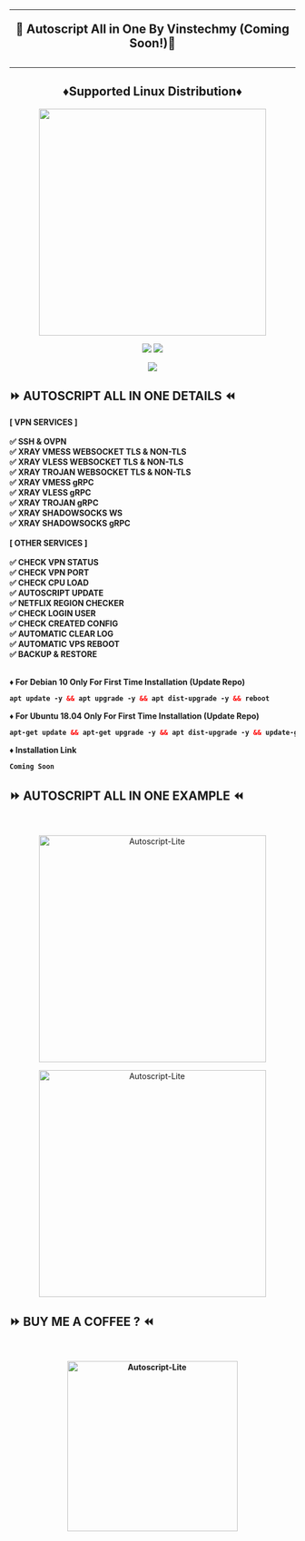 <!DOCTYPE html>
<h2 align="center">
<hr>
🚀 Autoscript All in One By Vinstechmy (Coming Soon!)🚀
<h2><hr>
  
<h2 align="center"> ♦️Supported Linux Distribution♦️</h2>
<p align="center"><img src="https://d33wubrfki0l68.cloudfront.net/5911c43be3b1da526ed609e9c55783d9d0f6b066/9858b/assets/img/debian-ubuntu-hover.png"width="400"></p>
<p align="center"><img src="https://img.shields.io/static/v1?style=for-the-badge&logo=debian&label=Debian%2010&message=Buster&color=blue"> <img src="https://img.shields.io/static/v1?style=for-the-badge&logo=ubuntu&label=Ubuntu%2018&message=18.04 LTS&color=blue"></p>
  
<p align="center"><img src="https://img.shields.io/badge/Service-Multiport (XRAY)-orange"></p>
  
## ⏩ AUTOSCRIPT ALL IN ONE DETAILS ⏪
<b>
[ VPN SERVICES ] <br>
<br>
✅ SSH & OVPN <br>
✅ XRAY VMESS WEBSOCKET TLS & NON-TLS <br>
✅ XRAY VLESS WEBSOCKET TLS & NON-TLS <br>
✅ XRAY TROJAN WEBSOCKET TLS & NON-TLS <br>
✅ XRAY VMESS gRPC <br>
✅ XRAY VLESS gRPC <br>
✅ XRAY TROJAN gRPC <br>
✅ XRAY SHADOWSOCKS WS <br>
✅ XRAY SHADOWSOCKS gRPC <br>
<br>
[ OTHER SERVICES ] <br>
<br>
✅ CHECK VPN STATUS <br>
✅ CHECK VPN PORT <br>
✅ CHECK CPU LOAD <br>
✅ AUTOSCRIPT UPDATE <br>
✅ NETFLIX REGION CHECKER <br>
✅ CHECK LOGIN USER <br>
✅ CHECK CREATED CONFIG <br>
✅ AUTOMATIC CLEAR LOG <br>
✅ AUTOMATIC VPS REBOOT <br>
✅ BACKUP & RESTORE <br></br>

♦️ For Debian 10 Only For First Time Installation (Update Repo) <br>

  ```html
 apt update -y && apt upgrade -y && apt dist-upgrade -y && reboot
  ```
  ♦️ For Ubuntu 18.04 Only For First Time Installation (Update Repo) <br>
  
  ```html
 apt-get update && apt-get upgrade -y && apt dist-upgrade -y && update-grub && reboot
 ```
♦️ Installation Link<br>

  ```html
Coming Soon
  ```

</b>

## ⏩ AUTOSCRIPT ALL IN ONE EXAMPLE ⏪
<b>
</b>
<br>

</b>
<p align="center">
<img src="https://user-images.githubusercontent.com/82468311/209499490-f2a400d4-c2d2-4bdd-9ef7-6102a9629414.png" width="400" title="Autoscript-Lite">
</p>

</b>
<p align="center">
<img src="https://user-images.githubusercontent.com/82468311/209502674-ad2bc600-152d-49b6-b5c1-07fed980acd8.png" width="400" title="Autoscript-Lite">
</p>

## ⏩ BUY ME A COFFEE ? ⏪
<b>
<br>
<p align="center">
<img src="https://user-images.githubusercontent.com/82468311/189573622-9b165a67-4ae7-4354-bd8d-5fad54c266fa.JPG" width="300" title="Autoscript-Lite">
<b>
